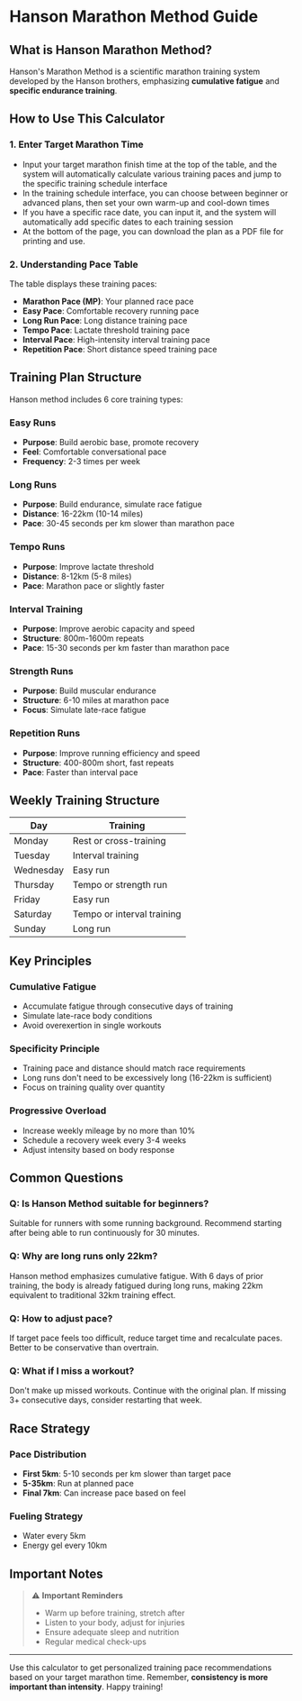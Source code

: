 # Hanson Marathon Method Guide

## What is Hanson Marathon Method?

Hanson's Marathon Method is a scientific marathon training system developed by the Hanson brothers, emphasizing **cumulative fatigue** and **specific endurance training**.

## How to Use This Calculator

### 1. Enter Target Marathon Time
- Input your target marathon finish time at the top of the table, and the system will automatically calculate various training paces and jump to the specific training schedule interface
- In the training schedule interface, you can choose between beginner or advanced plans, then set your own warm-up and cool-down times
- If you have a specific race date, you can input it, and the system will automatically add specific dates to each training session
- At the bottom of the page, you can download the plan as a PDF file for printing and use.

### 2. Understanding Pace Table

The table displays these training paces:

- **Marathon Pace (MP)**: Your planned race pace
- **Easy Pace**: Comfortable recovery running pace
- **Long Run Pace**: Long distance training pace
- **Tempo Pace**: Lactate threshold training pace
- **Interval Pace**: High-intensity interval training pace
- **Repetition Pace**: Short distance speed training pace

## Training Plan Structure

Hanson method includes 6 core training types:

### Easy Runs
- **Purpose**: Build aerobic base, promote recovery
- **Feel**: Comfortable conversational pace
- **Frequency**: 2-3 times per week

### Long Runs
- **Purpose**: Build endurance, simulate race fatigue
- **Distance**: 16-22km (10-14 miles)
- **Pace**: 30-45 seconds per km slower than marathon pace

### Tempo Runs
- **Purpose**: Improve lactate threshold
- **Distance**: 8-12km (5-8 miles)
- **Pace**: Marathon pace or slightly faster

### Interval Training
- **Purpose**: Improve aerobic capacity and speed
- **Structure**: 800m-1600m repeats
- **Pace**: 15-30 seconds per km faster than marathon pace

### Strength Runs
- **Purpose**: Build muscular endurance
- **Structure**: 6-10 miles at marathon pace
- **Focus**: Simulate late-race fatigue

### Repetition Runs
- **Purpose**: Improve running efficiency and speed
- **Structure**: 400-800m short, fast repeats
- **Pace**: Faster than interval pace

## Weekly Training Structure

| Day | Training |
|-----|----------|
| Monday | Rest or cross-training |
| Tuesday | Interval training |
| Wednesday | Easy run |
| Thursday | Tempo or strength run |
| Friday | Easy run |
| Saturday | Tempo or interval training |
| Sunday | Long run |

## Key Principles

### Cumulative Fatigue
- Accumulate fatigue through consecutive days of training
- Simulate late-race body conditions
- Avoid overexertion in single workouts

### Specificity Principle
- Training pace and distance should match race requirements
- Long runs don't need to be excessively long (16-22km is sufficient)
- Focus on training quality over quantity

### Progressive Overload
- Increase weekly mileage by no more than 10%
- Schedule a recovery week every 3-4 weeks
- Adjust intensity based on body response

## Common Questions

### Q: Is Hanson Method suitable for beginners?
Suitable for runners with some running background. Recommend starting after being able to run continuously for 30 minutes.

### Q: Why are long runs only 22km?
Hanson method emphasizes cumulative fatigue. With 6 days of prior training, the body is already fatigued during long runs, making 22km equivalent to traditional 32km training effect.

### Q: How to adjust pace?
If target pace feels too difficult, reduce target time and recalculate paces. Better to be conservative than overtrain.

### Q: What if I miss a workout?
Don't make up missed workouts. Continue with the original plan. If missing 3+ consecutive days, consider restarting that week.

## Race Strategy

### Pace Distribution
- **First 5km**: 5-10 seconds per km slower than target pace
- **5-35km**: Run at planned pace
- **Final 7km**: Can increase pace based on feel

### Fueling Strategy
- Water every 5km
- Energy gel every 10km

## Important Notes

> ⚠️ **Important Reminders**
> - Warm up before training, stretch after
> - Listen to your body, adjust for injuries
> - Ensure adequate sleep and nutrition
> - Regular medical check-ups

---

Use this calculator to get personalized training pace recommendations based on your target marathon time. Remember, **consistency is more important than intensity**. Happy training!